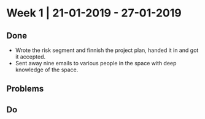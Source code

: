 # Week 1 | 21-01-2019 - 27-01-2019  

## Done

* Wrote the risk segment and finnish the project plan, handed it in and got it accepted.
* Sent away nine emails to various people in the space with deep knowledge of the space.
 

## Problems


## Do 
